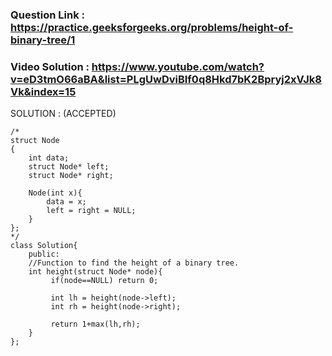 ### Question Link : https://practice.geeksforgeeks.org/problems/height-of-binary-tree/1


### Video Solution : https://www.youtube.com/watch?v=eD3tmO66aBA&list=PLgUwDviBIf0q8Hkd7bK2Bpryj2xVJk8Vk&index=15


SOLUTION : (ACCEPTED)

```
/*
struct Node
{
    int data;
    struct Node* left;
    struct Node* right;
    
    Node(int x){
        data = x;
        left = right = NULL;
    }
};
*/
class Solution{
    public:
    //Function to find the height of a binary tree.
    int height(struct Node* node){
         if(node==NULL) return 0;
         
         int lh = height(node->left);
         int rh = height(node->right);
         
         return 1+max(lh,rh);
    }
};
```
